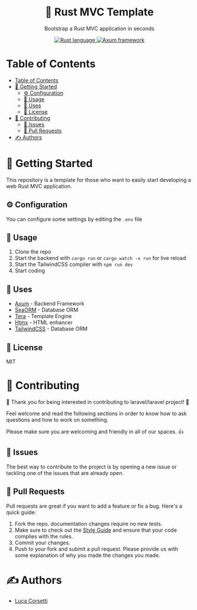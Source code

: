 <p align="center">
    <h1 align="center">
        📃 Rust MVC Template
    </h1>
    <p align="center">Bootstrap a Rust MVC application in seconds</p>
</p>

<p align="center">
    <a href="https://rust-lang.org" target="_blank">
    <img alt="Rust language" src="https://img.shields.io/badge/language-rust-cb3837?logo=rust&labelColor=&logoColor=white&style=flat-square&logoWidth=20">
</a>
    <a href="https://github.com/tokio-rs/axum" target="_blank">
    <img alt="Axum framework" src="https://img.shields.io/badge/framework-axum-f8bc45?logo=rust&labelColor=&logoColor=&style=flat-square&logoWidth=20">
</a>
</p>

# Table of Contents
- [Table of Contents](#table-of-contents)
- [🏁 Getting Started ](#-getting-started-)
  - [⚙️ Configuration ](#️-configuration-)
  - [🎈 Usage ](#-usage-)
  - [🧰 Uses ](#-uses-)
  - [📄 License ](#-license-)
- [🔭 Contributing ](#-contributing-)
  - [🐛 Issues ](#-issues-)
  - [🤝 Pull Requests ](#-pull-requests-)
- [✍️ Authors ](#️-authors-)
# 🏁 Getting Started <a name = "getting-started"></a>

This repository is a template for those who want to easily start developing a web Rust MVC application.

## ⚙️ Configuration <a name="configuration"></a>

You can configure some settings by editing the `.env` file

## 🎈 Usage <a name="usage"></a>
1. Clone the repo
2. Start the backend with `cargo run` or `cargo watch -x run` for live reload
3. Start the TailwindCSS compiler with `npm run dev`
4. Start coding

## 🧰 Uses <a name = "built-using"></a>
- [Axum](https://github.com/tokio-rs/axum) - Backend Framework
- [SeaORM](https://github.com/SeaQL/sea-orm) - Database ORM
- [Tera](https://github.com/Keats/tera) - Template Engine
- [Htmx](https://github.com/bigskysoftware/htmx) - HTML enhancer
- [TailwindCSS](https://github.com/tailwindlabs/tailwindcss) - Database ORM

## 📄 License <a name = "license"></a>
MIT
# 🔭 Contributing <a name = "contributing"></a>

🎉 Thank you for being interested in contributing to laravel/laravel project! 🎉 

Feel welcome and read the following sections in order to know how to ask questions and how to work on something.

Please make sure you are welcoming and friendly in all of our spaces. 👍

## 🐛 Issues <a name = "issues"></a>

The best way to contribute to the project is by opening a new issue or tackling one of the issues that are already open.

## 🤝 Pull Requests <a name = "pull-requests"></a>

Pull requests are great if you want to add a feature or fix a bug. Here's a quick guide:
1. Fork the repo.
documentation changes require no new tests.
1. Make sure to check out the [Style Guide](#style-guide) and ensure that your code complies with the rules.
2. Commit your changes.
3. Push to your fork and submit a pull request. Please provide us with some explanation of why you made the changes you made.

# ✍️ Authors <a name = "authors"></a>
- [Luca Corsetti](https://ilcors.dev)

<!-- <p align="center">
<br>
<a href="https://www.osiolabs.com/#contact" target="_blank"><img src="./assets/img/support_generic.png" data-text="Support me" alt="Support me" style="width: 150px !important;" ></a>  -->